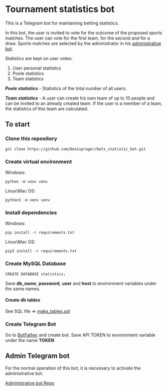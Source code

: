 # Tournament statistics bot

This is a Telegram bot for maintaining betting statistics.

In this bot, the user is invited to vote for the outcome of the proposed sports matches. The user can vote for the first team, for the second and for a draw. Sports matches are selected by the administrator in his [administrative bot](https://github.com/Den1sproger/statisctics-admin-bot "Admin bot repository").

Statistics are kept on user votes:
1. User personal statistics
2. Poole statistics
3. Team statistics

***Poole statistics*** - Statistics of the total number of all users.

***Team statistics*** - A user can create his own team of up to 10 people and can be invited to an already created team. If the user is a member of a team, the statistics of this team are calculated.

## To start
### Clone this repository
```
git clone https://github.com/Den1sproger/bets_statistic_bot.git
```

### Create virtual environment

Windows:
```
python -m venv venv
```

Linux\Mac OS:
```
python3 -m venv venv
```

### Install dependencies

Windows:
```
pip install -r requirements.txt
```

Linux\Mac OS:
```
pip3 install -r requirements.txt
```

### Create MySQL Database
```
CREATE DATABASE statistics;
```

Save **db_name**, **password**, **user** and **host** to environment variables under the same names.

#### Create db tables
See SQL file => [make_tables.sql](https://github.com/Den1sproger/bets_statistic_bot/blob/main/database/make_tables.sql "make tables sql file")

### Create Telegram Bot
Go to [BotFather](https://t.me/BotFather "Bot Father") and create bot. Save API TOKEN to environment variable under the name **TOKEN**


## Admin Telegram bot
For the normal operation of this bot, it is necessary to activate the administrative bot.

[Administrative bot Repo](https://github.com/Den1sproger/statisctics-admin-bot "Admin bot repository")